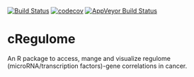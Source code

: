 [![Build Status](https://travis-ci.org/MahShaaban/cRegulome.svg?branch=master)](https://travis-ci.org/MahShaaban/cRegulome) [![codecov](https://codecov.io/gh/MahShaaban/cRegulome/branch/master/graph/badge.svg)](https://codecov.io/gh/MahShaaban/cRegulome)
[![AppVeyor Build Status](https://ci.appveyor.com/api/projects/status/github/MahShaaban/cRegulome?branch=master&svg=true)](https://ci.appveyor.com/project/MahShaaban/cRegulome)

# cRegulome
An R package to access, mange and visualize regulome (microRNA/transcription factors)-gene correlations in cancer.
